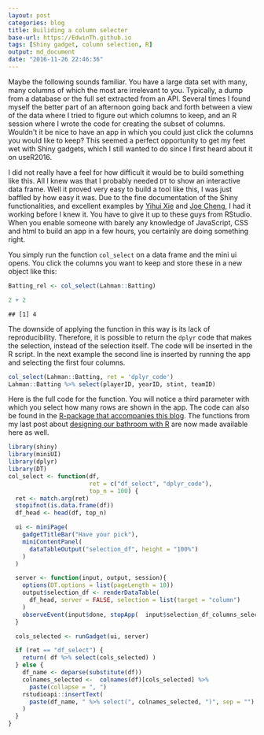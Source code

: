 ```yaml
---
layout: post
categories: blog
title: Builiding a column selecter
base-url: https://EdwinTh.github.io
tags: [Shiny gadget, column selection, R]
output: md_document
date: "2016-11-26 22:46:36"
---
```




Maybe the following sounds familiar. You have a large data set with many, many columns of which the most are irrelevant to you. Typically, a dump from a database or the full set extracted from an API. Several times I found myself the better part of an afternoon going back and forth between a view of the data where I tried to figure out which columns to keep, and an R session where I wrote the code for creating the subset of columns. Wouldn't it be nice to have an app in which you could just click the columns you would like to keep? This seemed a perfect opportunity to get my feet wet with Shiny gadgets, which I still wanted to do since I first heard about it on useR2016.

I did not really have a feel for how difficult it would be to build something like this. All I knew was that I probably needed `DT` to show an interactive data frame. Well it proved very easy to build a tool like this, I was just baffled by how easy it was. Due to the fine documentation of the Shiny functionalities, and excellent examples by [Yihui Xie](https://yihui.shinyapps.io/DT-selection/) and [Joe Cheng](http://shiny.rstudio.com/articles/gadgets.html), I had it working before I knew it. You have to give it up to these guys from RStudio. When you enable someone with barely any knowledge of JavaScript, CSS and html to build an app in a few hours, you certainly are doing something right.

You simply run the function `col_select` on a data frame and the mini ui opens. You click the columns you want to keep and store these in a new object like this:


```r
Batting_rel <- col_select(Lahman::Batting)
```




```r
2 + 2
```

```
## [1] 4
```


The downside of applying the function in this way is its lack of reproducibility. Therefore, it is possible to return the `dplyr` code that makes the selection, instead of the selection itself. The code will be inserted in the R script. In the next example the second line is inserted by running the app and selecting the first four columns.


```r
col_select(Lahman::Batting, ret = 'dplyr_code')
Lahman::Batting %>% select(playerID, yearID, stint, teamID)
```

Here is the full code for the function. You will notice a third parameter with which you select how many rows are shown in the app. The code can also be found in the [R-package that accompanies this blog](https://github.com/edwinth/thatssorandom). The functions from my last post about [designing our bathroom with R](https://edwinth.github.io/blog/bathroom-with-r/) are now made available here as well.


```r
library(shiny)
library(miniUI)
library(dplyr)
library(DT)
col_select <- function(df,
                       ret = c("df_select", "dplyr_code"),
                       top_n = 100) {
  ret <- match.arg(ret)
  stopifnot(is.data.frame(df))
  df_head <- head(df, top_n)

  ui <- miniPage(
    gadgetTitleBar("Have your pick"),
    miniContentPanel(
      dataTableOutput("selection_df", height = "100%")
    )
  )

  server <- function(input, output, session){
    options(DT.options = list(pageLength = 10))
    output$selection_df <- renderDataTable(
      df_head, server = FALSE, selection = list(target = "column")
    )
    observeEvent(input$done, stopApp(  input$selection_df_columns_selected))
  }

  cols_selected <- runGadget(ui, server)

  if (ret == "df_select") {
    return( df %>% select(cols_selected) )
  } else {
    df_name <- deparse(substitute(df))
    colnames_selected <-  colnames(df)[cols_selected] %>%
      paste(collapse = ", ")
    rstudioapi::insertText(
      paste(df_name, " %>% select(", colnames_selected, ")", sep = "")
    )
  }
}
```



